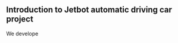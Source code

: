 ## Introduction to Jetbot automatic driving car project

We develope 





<!-- [![Watch the video](https://img.youtube.com/vi/88C9GjCfox8/maxresdefault.jpg)](https://youtu.be/88C9GjCfox8) -->
